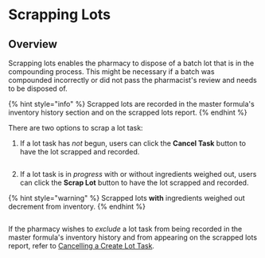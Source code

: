 # Scrapping Lots

## Overview

Scrapping lots enables the pharmacy to dispose of a batch lot that is in the compounding process. This might be necessary if a batch was compounded incorrectly or did not pass the pharmacist's review and needs to be disposed of.&#x20;

{% hint style="info" %}
Scrapped lots are recorded in the master formula's inventory history section and on the scrapped lots report.
{% endhint %}

There are two options to scrap a lot task:&#x20;

1. If a lot task has _not_ begun, users can click the **Cancel Task** button to have the lot scrapped and recorded.

<figure><img src="../../.gitbook/assets/Screenshot 2024-08-08 at 2.56.41 PM.png" alt=""><figcaption></figcaption></figure>

2. If a lot task is in _progress_ with or without ingredients weighed out, users can click the **Scrap Lot** button to have the lot scrapped and recorded.

{% hint style="warning" %}
Scrapped lots **with** ingredients weighed out decrement from inventory.
{% endhint %}

<figure><img src="../../.gitbook/assets/Screenshot 2024-08-08 at 3.25.45 PM.png" alt=""><figcaption></figcaption></figure>

If the pharmacy wishes to _exclude_ a lot task from being recorded in the master formula's inventory history and from appearing on the scrapped lots report, refer to [Cancelling a Create Lot Task](cancelling-a-create-lot-task.md).
